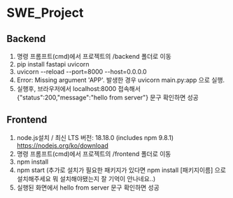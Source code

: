 # SWE_Project

## Backend
1. 명령 프롬프트(cmd)에서 프로젝트의 /backend 폴더로 이동
2. pip install fastapi uvicorn
3. uvicorn --reload --port=8000 --host=0.0.0.0
4. Error: Missing argument 'APP'. 발생한 경우 uvicorn main.py:app 으로 실행.
4. 실행후, 브라우저에서 localhost:8000 접속해서 {"status":200,"message":"hello from server"} 문구 확인하면 성공

## Frontend
1. node.js설치 / 최신 LTS 버전: 18.18.0 (includes npm 9.8.1) https://nodejs.org/ko/download
2. 명령 프롬프트(cmd)에서 프로젝트의 /frontend 폴더로 이동
3. npm install
4. npm start (추가로 설치가 필요한 패키지가 있다면 npm install [패키지이름] 으로 설치해주세요 뭐 설치해야됐는지 잘 기억이 안나네요..)
5. 실행된 화면에서 hello from server 문구 확인하면 성공

